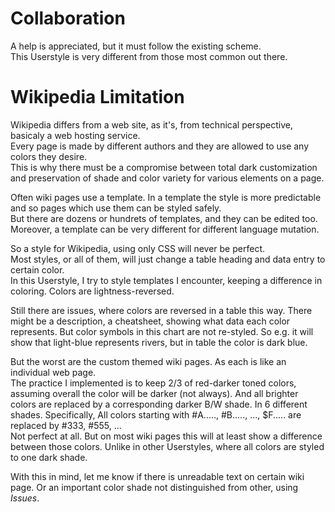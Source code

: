 # Collaboration
A help is appreciated, but it must follow the existing scheme.  
This Userstyle is very different from those most common out there.  

# Wikipedia Limitation
Wikipedia differs from a web site, as it's, from technical perspective, basicaly a web hosting service.  
Every page is made by different authors and they are allowed to use any colors they desire.  
This is why there must be a compromise between total dark customization and preservation of shade and color variety for various elements on a page.  

Often wiki pages use a template. In a template the style is more predictable and so pages which use them can be styled safely.  
But there are dozens or hundrets of templates, and they can be edited too.  
Moreover, a template can be very different for different language mutation.  

So a style for Wikipedia, using only CSS will never be perfect.  
Most styles, or all of them, will just change a table heading and data entry to certain color.  
In this Userstyle, I try to style templates I encounter, keeping a difference in coloring. Colors are lightness-reversed.

Still there are issues, where colors are reversed in a table this way. There might be a description, a cheatsheet, showing what data each color represents.
But color symbols in this chart are not re-styled. So e.g. it will show that light-blue represents rivers, but in table the color is dark blue.  

But the worst are the custom themed wiki pages. As each is like an individual web page.  
The practice I implemented is to keep 2/3 of red-darker toned colors, assuming overall the color will be darker (not always).
And all brighter colors are replaced by a corresponding darker B/W shade. In 6 different shades.
Specifically, All colors starting with #A....., #B....., ..., $F..... are replaced by #333, #555, ...  
Not perfect at all. But on most wiki pages this will at least show a difference between those colors. Unlike in other Userstyles, where all colors are styled to one dark shade.

With this in mind, let me know if there is unreadable text on certain wiki page. Or an important color shade not distinguished from other, using _Issues_.

